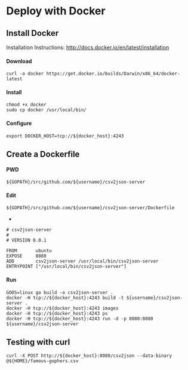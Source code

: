 # Deploy with Docker

## Install Docker

Installation Instructions: http://docs.docker.io/en/latest/installation

#### Download

    curl -o docker https://get.docker.io/builds/Darwin/x86_64/docker-latest

#### Install
	
	chmod +x docker
    sudo cp docker /usr/local/bin/

#### Configure

    export DOCKER_HOST=tcp://${docker_host}:4243


## Create a Dockerfile

#### PWD

    ${GOPATH}/src/github.com/${username}/csv2json-server

#### Edit

    ${GOPATH}/src/github.com/${username}/csv2json-server/Dockerfile

-

	# csv2json-server
	#
	# VERSION 0.0.1

	FROM       ubuntu
	EXPOSE     8080
	ADD        csv2json-server /usr/local/bin/csv2json-server
	ENTRYPOINT ["/usr/local/bin/csv2json-server"]

#### Run

    GOOS=linux go build -o csv2json-server .
    docker -H tcp://${docker_host}:4243 build -t ${username}/csv2json-server .
    docker -H tcp://${docker_host}:4243 images
    docker -H tcp://${docker_host}:4243 ps
    docker -H tcp://${docker_host}:4243 run -d -p 8080:8080 ${username}/csv2json-server
 

## Testing with curl

    curl -X POST http://${docker_host}:8080/csv2json --data-binary @${HOME}/famous-gophers.csv

